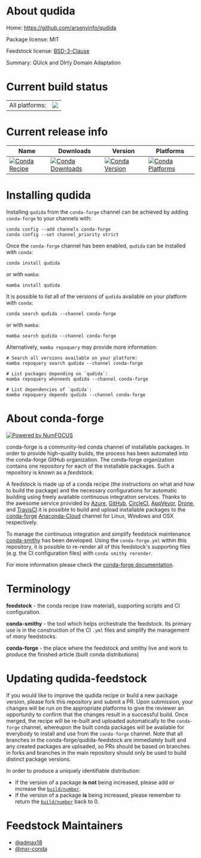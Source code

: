 About qudida
============

Home: https://github.com/arsenyinfo/qudida

Package license: MIT

Feedstock license: [BSD-3-Clause](https://github.com/conda-forge/qudida-feedstock/blob/main/LICENSE.txt)

Summary: QUick and DIrty Domain Adaptation

Current build status
====================


<table><tr><td>All platforms:</td>
    <td>
      <a href="https://dev.azure.com/conda-forge/feedstock-builds/_build/latest?definitionId=16040&branchName=main">
        <img src="https://dev.azure.com/conda-forge/feedstock-builds/_apis/build/status/qudida-feedstock?branchName=main">
      </a>
    </td>
  </tr>
</table>

Current release info
====================

| Name | Downloads | Version | Platforms |
| --- | --- | --- | --- |
| [![Conda Recipe](https://img.shields.io/badge/recipe-qudida-green.svg)](https://anaconda.org/conda-forge/qudida) | [![Conda Downloads](https://img.shields.io/conda/dn/conda-forge/qudida.svg)](https://anaconda.org/conda-forge/qudida) | [![Conda Version](https://img.shields.io/conda/vn/conda-forge/qudida.svg)](https://anaconda.org/conda-forge/qudida) | [![Conda Platforms](https://img.shields.io/conda/pn/conda-forge/qudida.svg)](https://anaconda.org/conda-forge/qudida) |

Installing qudida
=================

Installing `qudida` from the `conda-forge` channel can be achieved by adding `conda-forge` to your channels with:

```
conda config --add channels conda-forge
conda config --set channel_priority strict
```

Once the `conda-forge` channel has been enabled, `qudida` can be installed with `conda`:

```
conda install qudida
```

or with `mamba`:

```
mamba install qudida
```

It is possible to list all of the versions of `qudida` available on your platform with `conda`:

```
conda search qudida --channel conda-forge
```

or with `mamba`:

```
mamba search qudida --channel conda-forge
```

Alternatively, `mamba repoquery` may provide more information:

```
# Search all versions available on your platform:
mamba repoquery search qudida --channel conda-forge

# List packages depending on `qudida`:
mamba repoquery whoneeds qudida --channel conda-forge

# List dependencies of `qudida`:
mamba repoquery depends qudida --channel conda-forge
```


About conda-forge
=================

[![Powered by
NumFOCUS](https://img.shields.io/badge/powered%20by-NumFOCUS-orange.svg?style=flat&colorA=E1523D&colorB=007D8A)](https://numfocus.org)

conda-forge is a community-led conda channel of installable packages.
In order to provide high-quality builds, the process has been automated into the
conda-forge GitHub organization. The conda-forge organization contains one repository
for each of the installable packages. Such a repository is known as a *feedstock*.

A feedstock is made up of a conda recipe (the instructions on what and how to build
the package) and the necessary configurations for automatic building using freely
available continuous integration services. Thanks to the awesome service provided by
[Azure](https://azure.microsoft.com/en-us/services/devops/), [GitHub](https://github.com/),
[CircleCI](https://circleci.com/), [AppVeyor](https://www.appveyor.com/),
[Drone](https://cloud.drone.io/welcome), and [TravisCI](https://travis-ci.com/)
it is possible to build and upload installable packages to the
[conda-forge](https://anaconda.org/conda-forge) [Anaconda-Cloud](https://anaconda.org/)
channel for Linux, Windows and OSX respectively.

To manage the continuous integration and simplify feedstock maintenance
[conda-smithy](https://github.com/conda-forge/conda-smithy) has been developed.
Using the ``conda-forge.yml`` within this repository, it is possible to re-render all of
this feedstock's supporting files (e.g. the CI configuration files) with ``conda smithy rerender``.

For more information please check the [conda-forge documentation](https://conda-forge.org/docs/).

Terminology
===========

**feedstock** - the conda recipe (raw material), supporting scripts and CI configuration.

**conda-smithy** - the tool which helps orchestrate the feedstock.
                   Its primary use is in the construction of the CI ``.yml`` files
                   and simplify the management of *many* feedstocks.

**conda-forge** - the place where the feedstock and smithy live and work to
                  produce the finished article (built conda distributions)


Updating qudida-feedstock
=========================

If you would like to improve the qudida recipe or build a new
package version, please fork this repository and submit a PR. Upon submission,
your changes will be run on the appropriate platforms to give the reviewer an
opportunity to confirm that the changes result in a successful build. Once
merged, the recipe will be re-built and uploaded automatically to the
`conda-forge` channel, whereupon the built conda packages will be available for
everybody to install and use from the `conda-forge` channel.
Note that all branches in the conda-forge/qudida-feedstock are
immediately built and any created packages are uploaded, so PRs should be based
on branches in forks and branches in the main repository should only be used to
build distinct package versions.

In order to produce a uniquely identifiable distribution:
 * If the version of a package **is not** being increased, please add or increase
   the [``build/number``](https://docs.conda.io/projects/conda-build/en/latest/resources/define-metadata.html#build-number-and-string).
 * If the version of a package **is** being increased, please remember to return
   the [``build/number``](https://docs.conda.io/projects/conda-build/en/latest/resources/define-metadata.html#build-number-and-string)
   back to 0.

Feedstock Maintainers
=====================

* [@admax18](https://github.com/admax18/)
* [@mxr-conda](https://github.com/mxr-conda/)

